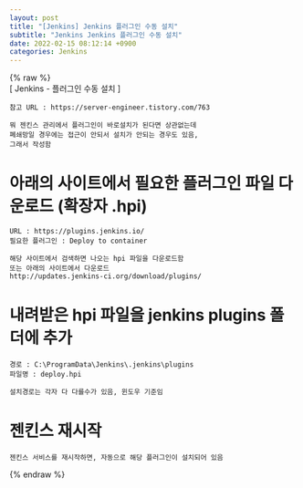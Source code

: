 ```yaml
---  
layout: post  
title: "[Jenkins] Jenkins 플러그인 수동 설치"  
subtitle: "Jenkins Jenkins 플러그인 수동 설치"  
date: 2022-02-15 08:12:14 +0900  
categories: Jenkins  
---  
```

{% raw %}  
[ Jenkins - 플러그인 수동 설치 ]  
  
	참고 URL : https://server-engineer.tistory.com/763  
	  
	뭐 젠킨스 관리에서 플러그인이 바로설치가 된다면 상관없는데  
	폐쇄망일 경우에는 접근이 안되서 설치가 안되는 경우도 있음,  
	그래서 작성함  
	  
  
# 아래의 사이트에서 필요한 플러그인 파일 다운로드 (확장자 .hpi)  
	  
	URL : https://plugins.jenkins.io/  
	필요한 플러그인 : Deploy to container  
	  
	해당 사이트에서 검색하면 나오는 hpi 파일을 다운로드함  
	또는 아래의 사이트에서 다운로드  
	http://updates.jenkins-ci.org/download/plugins/  
  
# 내려받은 hpi 파일을 jenkins plugins 폴더에 추가  
	경로 : C:\ProgramData\Jenkins\.jenkins\plugins  
	파일명 : deploy.hpi  
  
	설치경로는 각자 다 다를수가 있음, 윈도우 기준임  
  
# 젠킨스 재시작  
	  
	젠킨스 서비스를 재시작하면, 자동으로 해당 플러그인이 설치되어 있음  
	  
{% endraw %}